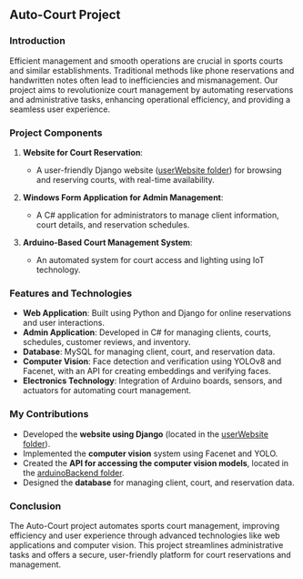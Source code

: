 ## Auto-Court Project

### Introduction

Efficient management and smooth operations are crucial in sports courts and similar establishments. Traditional methods like phone reservations and handwritten notes often lead to inefficiencies and mismanagement. Our project aims to revolutionize court management by automating reservations and administrative tasks, enhancing operational efficiency, and providing a seamless user experience.

### Project Components

1. **Website for Court Reservation**:
   - A user-friendly Django website ([userWebsite folder](./userWebsite)) for browsing and reserving courts, with real-time availability.

2. **Windows Form Application for Admin Management**:
   - A C# application for administrators to manage client information, court details, and reservation schedules.

3. **Arduino-Based Court Management System**:
   - An automated system for court access and lighting using IoT technology.

### Features and Technologies

- **Web Application**: Built using Python and Django for online reservations and user interactions.
- **Admin Application**: Developed in C# for managing clients, courts, schedules, customer reviews, and inventory.
- **Database**: MySQL for managing client, court, and reservation data.
- **Computer Vision**: Face detection and verification using YOLOv8 and Facenet, with an API for creating embeddings and verifying faces.
- **Electronics Technology**: Integration of Arduino boards, sensors, and actuators for automating court management.

### My Contributions

- Developed the **website using Django** (located in the [userWebsite folder](./userWebsite)).
- Implemented the **computer vision** system using Facenet and YOLO.
- Created the **API for accessing the computer vision models**, located in the [arduinoBackend folder](./arduinoBackend).
- Designed the **database** for managing client, court, and reservation data.


### Conclusion

The Auto-Court project automates sports court management, improving efficiency and user experience through advanced technologies like web applications and computer vision. This project streamlines administrative tasks and offers a secure, user-friendly platform for court reservations and management.
